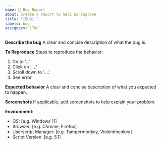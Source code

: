 ```yaml
---
name: 🐛 Bug Report
about: Create a report to help us improve
title: "[BUG] "
labels: bug
assignees: 1Tdd
---
```


**Describe the bug**
A clear and concise description of what the bug is.

**To Reproduce**
Steps to reproduce the behavior:
1. Go to '...'
2. Click on '....'
3. Scroll down to '....'
4. See error

**Expected behavior**
A clear and concise description of what you expected to happen.

**Screenshots**
If applicable, add screenshots to help explain your problem.

**Environment:**
 - OS: [e.g. Windows 11]
 - Browser: [e.g. Chrome, Firefox]
 - Userscript Manager: [e.g. Tampermonkey, Violentmonkey]
 - Script Version: [e.g. 5.1]
